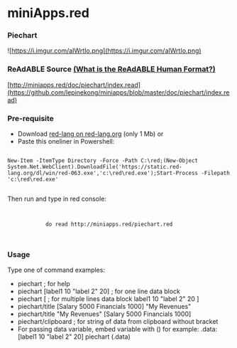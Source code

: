 
# miniApps.red


### Piechart

![https://i.imgur.com/aIWrtIo.png](https://i.imgur.com/aIWrtIo.png)
                    

### ReAdABLE Source [(What is the ReAdABLE Human Format?)](http://readablehumanformat.com)

[http://miniapps.red/doc/piechart/index.read](https://github.com/lepinekong/miniapps/blob/master/doc/piechart/index.read)


### Pre-requisite


- Download [red-lang on red-lang.org](https://www.red-lang.org/p/download.html) (only 1 Mb)
or
- Paste this oneliner in Powershell:



```

New-Item -ItemType Directory -Force -Path C:\red;(New-Object System.Net.WebClient).DownloadFile('https://static.red-lang.org/dl/win/red-063.exe','c:\red\red.exe');Start-Process -Filepath 'c:\red\red.exe'            
        
```


Then run and type in red console: 


```


            do read http://miniapps.red/piechart.red

        
```



### Usage

Type one of command examples:

- piechart ; for help
- piechart [label1 10 "label 2" 20] ; for one line data block
- piechart [ ; for multiple lines data block
label1 10 
"label 2" 20
]
- piechart/title [Salary 5000 Financials 1000] "My Revenues"
- piechart/title "My Revenues" [Salary 5000 Financials 1000]
- piechart/clipboard ; for string of data from clipboard without bracket
- For passing data variable, embed variable with () for example:
.data: [label1 10 "label 2" 20]
piechart (.data)   

